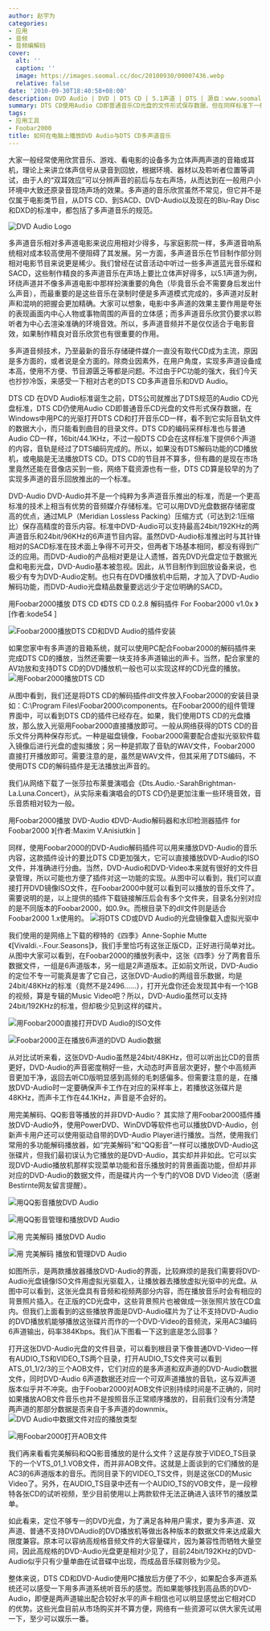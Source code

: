 ```yaml
---
author: 赵宇为
categories:
- 应用
- 音频
- 音频编解码
cover:
  alt: ''
  caption: ''
  image: https://images.soomal.cc/doc/20100930/00007436.webp
  relative: false
date: '2010-09-30T18:40:58+08:00'
description: DVD Audio | DVD | DTS CD | 5.1声道 | DTS | 源自：www.soomal.com | 版权：原创 |  平均/总评分：09.37/281
summary: DTS CD使用Audio CD即普通音乐CD光盘的文件形式保存数据，但在同样标准下一般保存6个声道的信号，从而实现多声道音乐输出。而DVD-Audio它不但提供了多声道输出方案，同时还提供了很高的音频规格。它们虽然谈不上主流应用，如何通过Foobar可以轻松体验？
tags:
- 应用工具
- Foobar2000
title: 如何在电脑上播放DVD Audio与DTS CD多声道音乐
---
```


大家一般经常使用欣赏音乐、游戏、看电影的设备多为立体声两声道的音箱或耳机，理论上来讲立体声信号从录音到回放，根据环境、器材以及聆听者位置等调试，由于人的“双耳效应”可以分辨声音的前后与左右声场，从而达到在一般用户小环境中大致还原录音现场声场的效果。多声道的音乐欣赏虽然不常见，但它并不是仅属于电影类节目，从DTS CD、到SACD、DVD-Audio以及现在的Blu-Ray Disc和DXD的标准中，都包括了多声道音乐的规范。

![DVD Audio Logo](https://images.soomal.cc/doc/20100122/00003815.webp)




多声道音乐相对多声道电影来说应用相对少得多，与家庭影院一样，多声道音响系统相对成本较高使用不便阻碍了其发展。另一方面，多声道音乐在节目制作部分则相对电影节目来说更是稀少。我们曾经在试音活动中听过一些多声道蓝光音乐碟和SACD，这些制作精良的多声道音乐在声场上要比立体声好得多，以5.1声道为例，环绕声道并不像多声道电影中那样扮演重要的角色（毕竟音乐会不需要身后发出什么声音），而最重要的是这些音乐在录制时便是多声道模式完成的，多声道对反射声和混响的把握会更加精确。大家可以想象，电影中多声道的效果主要作用是夸张的表现画面内中心人物或事物周围的声音的立体感；而多声道音乐欣赏仍要求以聆听者为中心去渲染准确的环境音效。所以，多声道音频并不是仅仅适合于电影音效，如果制作精良对音乐欣赏也有很重要的作用。

多声道音频技术，乃至最新的音乐存储硬件媒介一直没有取代CD成为主流，原因是多方面的，或者说是全方面的。除商业因素外，在用户角度，实现多声道设备成本高，使用不方便、节目源匮乏等都是问题。不过由于PC功能的强大，我们今天也抄抄冷饭，来感受一下相对古老的DTS CD多声道音乐和DVD Audio。


DTS CD
在DVD Audio标准诞生之前，DTS公司就推出了DTS规范的Audio CD光盘标准，DTS CD仍使用Audio CD即普通音乐CD光盘的文件形式保存数据，在Windows中用PC的光驱打开DTS CD和打开音乐CD一样，看不到它实际音轨文件的数据大小，而只能看到曲目的目录文件。DTS CD的编码采样标准也与普通Audio CD一样，16bit/44.1KHz，不过一般DTS CD会在这样标准下提供6个声道的内容，音轨是经过了DTS编码完成的。所以，如果没有DTS解码功能的CD播放机，或电脑是无法播放DTS CD。DTS CD的节目并不算多，但有趣的是现在市场里竟然还能在音像店买到一些，网络下载资源也有一些，DTS CD算是较早的为了实现多声道的音乐回放推出的一个标准。

DVD-Audio
DVD-Audio并不是一个纯粹为多声道音乐推出的标准，而是一个更高标准的技术上相当有优势的音频媒介存储标准。它可以用DVD光盘数据存储密度高的优点，通过MLP（Meridian Lossless Packing）压缩方式（可达到2:1压缩比）保存高精度的音乐内容。标准中DVD-Audio可以支持最高24bit/192KHz的两声道音乐和24bit/96KHz的6声道节目内容。虽然DVD-Audio标准推出时与其针锋相对的SACD标准在技术面上争得不可开交，但两者下场基本相同，都没有得到广泛的应用。而DVD-Audio的产品相对更是让人遗憾，首先DVD光盘定位于数据光盘和电影光盘，DVD-Audio基本被忽视。因此，从节目制作到回放设备来说，也极少有专为DVD-Audio定制。也只有在DVD播放机中后期，才加入了DVD-Audio解码功能，而DVD-Audio光盘精品数量要远远少于定位明确的SACD。

用Foobar2000播放 DTS CD
《DTS CD 0.2.8 解码插件 For Foobar2000 v1.0x 》[作者:kode54 ]


![Foobar2000播放DTS CD和DVD Audio的插件安装](https://images.soomal.cc/doc/20100930/00007433.webp)




如果您家中有多声道的音箱系统，就可以使用PC配合Foobar2000的解码插件来完成DTS CD的播放，当然还需要一块支持多声道输出的声卡。当然，配合家里的AV功放和支持DTS CD的DVD播放机一般也可以实现这样的CD光盘的播放。
![用Foobar2000播放DTS CD](https://images.soomal.cc/doc/20100930/00007440.webp)




从图中看到，我们还是将DTS CD的解码插件dll文件放入Foobar2000的安装目录如：C:\Program Files\Foobar2000\components。在Foobar2000的组件管理界面中，可以看到DTS CD的插件已经存在。如果，我们使用DTS CD的光盘播放，那么放入光驱用Foobar2000直接播放即可。一般从网络获得的DTS CD的音乐文件分两种保存形式。一种是磁盘镜像，Foobar2000需要配合虚拟光驱软件载入镜像后进行光盘的虚拟播放；另一种是抓取了音轨的WAV文件，Foobar2000直接打开播放即可。需要注意的是，虽然是WAV文件，但其采用了DTS编码，不使用DTS CD的解码插件是无法播放出声音的。

我们从网络下载了一张莎拉布莱曼演唱会《Dts.Audio.-SarahBrightman-La.Luna.Concert》，从实际来看演唱会的DTS CD仍是更加注重一些环境音效，音乐音质相对较为一般。

用Foobar2000播放 DVD-Audio
《DVD-Audio解码器和水印检测器插件 for Foobar2000 》[作者:Maxim V.Anisiutkin ]


同样，使用Foobar2000的DVD-Audio解码插件可以用来播放DVD-Audio的音乐内容，这款插件设计的要比DTS CD更加强大，它可以直接播放DVD-Audio的ISO文件，并准确进行分曲。当然，DVD-Audio和DVD-Video本来就有很好的文件目录管理，所以可能也方便了插件对这一功能的实现。从图中可以看到，我们可以直接打开DVD镜像ISO文件，在Foobar2000中就可以看到可以播放的音乐文件了。需要说明的是，以上提供的插件下载链接解压后会有多个文件夹，目录名分别对应的是不同版本的Foobar2000，如0.9x。而根目录下的dll文件则是适合Foobar2000 1.x使用的。
![将DTS CD或DVD Audio的光盘镜像载入虚拟光驱中](https://images.soomal.cc/doc/20100930/00007441.webp)




我们使用的是网络上下载的穆特的《四季》Anne-Sophie Mutte 《[Vivaldi.-.Four.Seasons]》，我们手里恰巧有这张正版CD，正好进行简单对比。从图中大家可以看到，在Foobar2000的播放列表中，这张《四季》分了两套音乐数据文件，一组是6声道版本，另一组是2声道版本。正如前文所说，DVD-Audio的定位不专一可能真是害了它自己，这张DVD-Audio的两组音乐数据，均是24bit/48KHz的标准（竟然不是2496……），打开光盘你还会发现其中有一个1GB的视频，算是专辑的Music Video吧？所以，DVD-Audio虽然可以支持24bit/192KHz的标准，但却极少见到这样的碟片。

![用Foobar2000直接打开DVD Audio的ISO文件](https://images.soomal.cc/doc/20100930/00007434.webp)




![Foobar2000正在播放6声道的DVD Audio数据](https://images.soomal.cc/doc/20100930/00007435.webp)




从对比试听来看，这张DVD-Audio虽然是24bit/48KHz，但可以听出比CD的音质更好，DVD-Audio的声音密度稍好一些，大动态时声音层次更好，整个中高频声音更加干净，返回去听CD版明显感到高频的毛刺感偏多。但需要注意的是，在播放DVD-Audio时一定要确保声卡工作在对应的采样率上，若播放这张碟片是48KHz，而声卡工作在44.1KHz，声音是不会好的。

用完美解码、QQ影音等播放的并非DVD-Audio？
其实除了用Foobar2000插件播放DVD-Audio外，使用PowerDVD、WinDVD等软件也可以播放DVD-Audio，创新声卡用户还可以使用驱动自带的DVD-Audio Player进行播放。当然，使用我们常用的多功能解码播放器，如“完美解码”和“QQ影音”一样可以播放DVD-Audio这张碟片，但我们最初误认为它播放的是DVD-Audio，其实却并非如此。它可以实现DVD-Audio播放机那样实现菜单功能和音乐播放时的背景画面功能，但却并非对应的DVD-Audio的数据文件，而是碟片内一个专门的VOB DVD Video流（感谢Bestirnte网友留言提醒）。

![用QQ影音播放DVD Audio](https://images.soomal.cc/doc/20100930/00007436.webp)




![用QQ影音管理和播放DVD Audio](https://images.soomal.cc/doc/20100930/00007437.webp)




![用 完美解码 播放DVD Audio](https://images.soomal.cc/doc/20100930/00007438.webp)




![用 完美解码 播放和管理DVD Audio](https://images.soomal.cc/doc/20100930/00007439.webp)




如图所示，是两款播放器播放DVD-Audio的界面，比较麻烦的是我们需要将DVD-Audio光盘镜像ISO文件用虚拟光驱载入，让播放器去播放虚拟光驱中的光盘。从图中可以看到，这张光盘具有音频和视频两部分内容，而在播放音乐时会有相应的背景照片插入。在正版的CD光盘中，这些背景照片也被做成一张张照片放在CD盒内。但我们上面看到的这些播放界面是DVD-Audio碟片为了让不支持DVD-Audio的DVD播放机能够播放这张碟片而作的一个DVD-Video的音频流，采用AC3编码 6声道输出，码率384Kbps。我们从下图看一下这到底是怎么回事？

打开这张DVD-Audio光盘的文件目录，可以看到根目录下像普通DVD-Video一样有AUDIO_TS和VIDEO_TS两个目录，打开AUDIO_TS文件夹可以看到ATS_01_1/2/3的三个AOB文件，它们对应的是多声道和双声道的DVD-Audio数据文件，同时DVD-Audio 6声道数据还对应一个可双声道播放的音轨，这与双声道版本似乎并不冲突。由于Foobar2000对AOB文件识别持续时间是不正确的，同时如果播放AOB文件音乐也并不是按照音乐正常顺序播放的，目前我们没有分清楚两声道的那部分数据是否来自于多声道的downmix。
![DVD Audio中数据文件对应的播放类型](https://images.soomal.cc/doc/20100930/00007442.webp)




![用Foobar2000打开AOB文件](https://images.soomal.cc/doc/20100930/00007443.webp)




我们再来看看完美解码和QQ影音播放的是什么文件？这是存放于VIDEO_TS目录下的一个VTS_01_1.VOB文件，而并非AOB文件。这就是上面谈到的它们播放的是AC3的6声道版本的音乐。而同目录下的VIDEO_TS文件，则是这张CD的Music Video了。另外，在AUDIO_TS目录中还有一个AUDIO_TS的VOB文件，是一段穆特各张CD的试听视频，至少目前使用以上两款软件无法正确进入该环节的播放菜单。

如此看来，定位不够专一的DVD光盘，为了满足各种用户需求，要为多声道、双声道、普通不支持DVDAudio的DVD播放机等做出各种版本的数据文件来达成最大限度兼容。原本可以容纳高规格音频文件的大容量碟片，因为兼容性而牺牲大量空间，因此高规格的DVD-Audio光盘更是相对少见了，目前24bit/192KHz的DVD-Audio似乎只有少量单曲在试音碟中出现，而成品音乐碟则极为少见。

整体来说，DTS CD和DVD-Audio使用PC播放后方便了不少，如果配合多声道系统还可以感受一下用多声道系统听音乐的感觉。而如果能够找到高品质的DVD-Audio，即便是两声道输出配合较好水平的声卡相信也可以明显感觉出它相对CD的优势。这些光盘目前从市场购买并不算方便，网络有一些资源可以供大家先试用一下，至少可以娱乐一番。